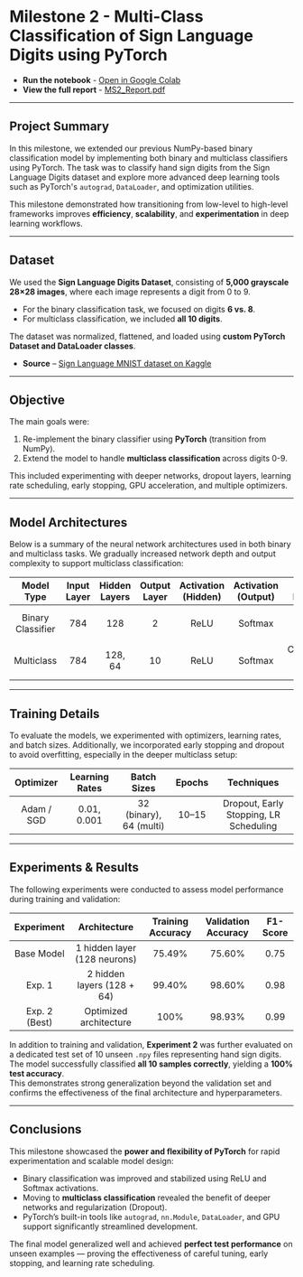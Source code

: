 # Milestone 2 - Multi-Class Classification of Sign Language Digits using PyTorch

- **Run the notebook** - [Open in Google Colab](https://colab.research.google.com/drive/1hpOeV_P6bLdP1T_GeFUPohMhuF9ZIEee)  
- **View the full report** - [MS2_Report.pdf](./MS2_Report.pdf)

---

## Project Summary
In this milestone, we extended our previous NumPy-based binary classification model by implementing both binary and multiclass classifiers using PyTorch. The task was to classify hand sign digits from the Sign Language Digits dataset and explore more advanced deep learning tools such as PyTorch's `autograd`, `DataLoader`, and optimization utilities.

This milestone demonstrated how transitioning from low-level to high-level frameworks improves **efficiency**, **scalability**, and **experimentation** in deep learning workflows.

---

## Dataset
We used the **Sign Language Digits Dataset**, consisting of **5,000 grayscale 28×28 images**, where each image represents a digit from 0 to 9.  
- For the binary classification task, we focused on digits **6 vs. 8**.  
- For multiclass classification, we included **all 10 digits**.

The dataset was normalized, flattened, and loaded using **custom PyTorch Dataset and DataLoader classes**.

- **Source** – [Sign Language MNIST dataset on Kaggle](https://www.kaggle.com/datasets/datamunge/sign-language-mnist)

---

## Objective
The main goals were:

1. Re-implement the binary classifier using **PyTorch** (transition from NumPy).
2. Extend the model to handle **multiclass classification** across digits 0-9.

This included experimenting with deeper networks, dropout layers, learning rate scheduling, early stopping, GPU acceleration, and multiple optimizers.

---

## Model Architectures

Below is a summary of the neural network architectures used in both binary and multiclass tasks. We gradually increased network depth and output complexity to support multiclass classification:

| Model Type        | Input Layer | Hidden Layers     | Output Layer | Activation (Hidden) | Activation (Output) | Loss Function             |
|:-----------------:|:-----------:|:-----------------:|:------------:|:-------------------:|:--------------------:|:--------------------------:|
| Binary Classifier | 784         | 128               | 2            | ReLU                | Softmax              | Binary Cross-Entropy       |
| Multiclass        | 784         | 128, 64           | 10           | ReLU                | Softmax              | Categorical Cross-Entropy  |

---

## Training Details

To evaluate the models, we experimented with optimizers, learning rates, and batch sizes. Additionally, we incorporated early stopping and dropout to avoid overfitting, especially in the deeper multiclass setup:

| Optimizer    | Learning Rates  | Batch Sizes     | Epochs    | Techniques                               |
|:------------:|:---------------:|:---------------:|:--------:|:----------------------------------------:|
| Adam / SGD   | 0.01, 0.001     | 32 (binary), 64 (multi) | 10–15    | Dropout, Early Stopping, LR Scheduling  |

---

## Experiments & Results

The following experiments were conducted to assess model performance during training and validation:

| **Experiment** | **Architecture**             | **Training Accuracy** | **Validation Accuracy** | **F1-Score** |
|:--------------:|:----------------------------:|:---------------------:|:-----------------------:|:------------:|
| Base Model     | 1 hidden layer (128 neurons) | 75.49%                | 75.60%                  | 0.75         |
| Exp. 1         | 2 hidden layers (128 + 64)   | 99.40%                | 98.60%                  | 0.98         |
| Exp. 2 (Best)  | Optimized architecture       | 100%                  | 98.93%                  | 0.99         |

In addition to training and validation, **Experiment 2** was further evaluated on a dedicated test set of 10 unseen `.npy` files representing hand sign digits.  
The model successfully classified **all 10 samples correctly**, yielding a **100% test accuracy**.  
This demonstrates strong generalization beyond the validation set and confirms the effectiveness of the final architecture and hyperparameters.

---

## Conclusions

This milestone showcased the **power and flexibility of PyTorch** for rapid experimentation and scalable model design:
- Binary classification was improved and stabilized using ReLU and Softmax activations.
- Moving to **multiclass classification** revealed the benefit of deeper networks and regularization (Dropout).
- PyTorch’s built-in tools like `autograd`, `nn.Module`, `DataLoader`, and GPU support significantly streamlined development.

The final model generalized well and achieved **perfect test performance** on unseen examples — proving the effectiveness of careful tuning, early stopping, and learning rate scheduling.
